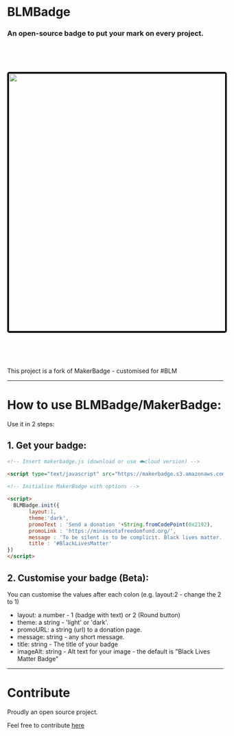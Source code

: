 # BLMBadge
### An open-source badge to put your mark on every project.

<img src="https://ucarecdn.com/17cf0e47-7c5f-4559-972b-d2448aee1768/image.png" width="600" style="
    margin: 5rem auto;
    display: block;
    border: 4px solid black;
    border-radius: 5px;"/>
    
This project is a fork of MakerBadge - customised for #BLM

---

# How to use BLMBadge/MakerBadge:
Use it in 2 steps:

## 1. Get your badge:

```html
<!-- Insert makerbadge.js (download or use ☁️cloud version) -->

<script type="text/javascript" src="https://makerbadge.s3.amazonaws.com/blmbadge.js"></script>

<!-- Initialise MakerBadge with options -->
    
<script>
  BLMBadge.init({
       layout:1, 
       theme:'dark', 
       promoText : 'Send a donation '+String.fromCodePoint(0x2192),
       promoLink : 'https://minnesotafreedomfund.org/',
       message : 'To be silent is to be complicit. Black lives matter.',
       title : '#BlackLivesMatter'
})
</script>
```

## 2. Customise your badge (Beta):

You can customise the values after each colon (e.g. layout:2 - change the 2 to 1)

* layout: a number - 1 (badge with text) or 2 (Round button)
* theme: a string - 'light' or 'dark'.
* promoURL: a string (url) to a donation page.
* message: string - any short message.
* title: string - The title of your badge
* imageAlt: string - Alt text for your image - the default is "Black Lives Matter Badge"

---

# Contribute

Proudly an open source project.

Feel free to contribute <a target="_blank" href="https://github.com/chriskonings/maker-badge">here</a>
